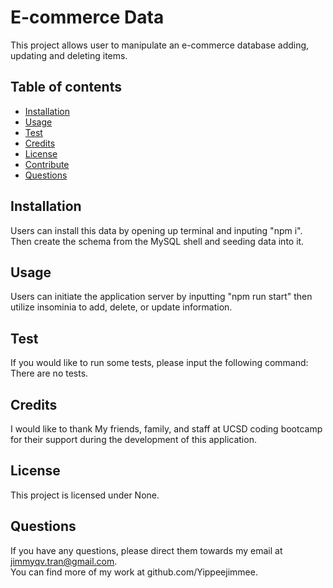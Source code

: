 
  # E-commerce Data

  
 
  This project allows user to manipulate an e-commerce database adding, updating and deleting items.

  ## Table of contents
  - [Installation](#installation)
  - [Usage](#usage)
  - [Test](#test)
  - [Credits](#credits)
  - [License](#license)
  - [Contribute](#contribute)
  - [Questions](#questions)


  ## Installation

  Users can install this data by opening up terminal and inputing "npm i".  Then create the schema from the MySQL shell and seeding data into it.  

  ## Usage

  Users can initiate the application server by inputting "npm run start" then utilize insominia to add, delete, or update information.

  ## Test

  If you would like to run some tests, please input the following command:
  There are no tests.

  ## Credits

  I would like to thank My friends, family, and staff at UCSD coding bootcamp for their support during the development of this application.

  ## License

  This project is licensed under None.

  ## Questions

  If you have any questions, please direct them towards my email at jimmyqv.tran@gmail.com.  
  You can find more of my work at github.com/Yippeejimmee.

